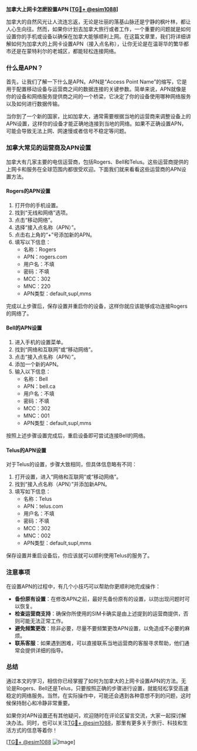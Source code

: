 **加拿大上网卡怎麽設置APN [[TG💪+ @esim1088](https://t.me/s/esim1088)]**

加拿大的自然风光让人流连忘返，无论是壮丽的落基山脉还是宁静的枫叶林，都让人心生向往。然而，如果你计划去加拿大旅行或者工作，一个重要的问题就是如何设置你的手机或设备以确保在加拿大能够顺利上网。在这篇文章里，我们将详细讲解如何为加拿大的上网卡设置APN（接入点名称），让你无论是在温哥华的繁华都市还是在蒙特利尔的老城区，都能轻松连接网络。

### 什么是APN？

首先，让我们了解一下什么是APN。APN是“Access Point Name”的缩写，它是用于配置移动设备与运营商之间的数据连接的关键参数。简单来说，APN就像是你的设备和网络服务提供商之间的一个桥梁，它决定了你的设备使用哪种网络服务以及如何进行数据传输。

当你到了一个新的国家，比如加拿大，通常需要根据当地的运营商来调整设备上的APN设置，这样你的设备才能正确地连接到当地的网络。如果不正确设置APN，可能会导致无法上网、网速慢或者信号不稳定等问题。

### 加拿大常见的运营商及APN设置

加拿大有几家主要的电信运营商，包括Rogers、Bell和Telus。这些运营商提供的上网卡和服务在全球范围内都很受欢迎。下面我们就来看看这些运营商的APN设置方法。

#### Rogers的APN设置

1. 打开你的手机设置。
2. 找到“无线和网络”选项。
3. 点击“移动网络”。
4. 选择“接入点名称（APN）”。
5. 点击右上角的“+”号添加新的APN。
6. 填写以下信息：
   - 名称：Rogers
   - APN：rogers.com
   - 用户名：不填
   - 密码：不填
   - MCC：302
   - MNC：220
   - APN类型：default,supl,mms

完成以上步骤后，保存设置并重启你的设备，这样你就应该能够成功连接Rogers的网络了。

#### Bell的APN设置

1. 进入手机的设置菜单。
2. 找到“网络和互联网”或“移动网络”。
3. 点击“接入点名称（APN）”。
4. 添加一个新的APN。
5. 输入以下信息：
   - 名称：Bell
   - APN：bell.ca
   - 用户名：不填
   - 密码：不填
   - MCC：302
   - MNC：001
   - APN类型：default,supl,mms

按照上述步骤设置完成后，重启设备即可尝试连接Bell的网络。

#### Telus的APN设置

对于Telus的设置，步骤大致相同，但具体信息略有不同：

1. 打开设置，进入“网络和互联网”或“移动网络”。
2. 找到“接入点名称（APN）”并添加新APN。
3. 填写如下信息：
   - 名称：Telus
   - APN：telus.com
   - 用户名：不填
   - 密码：不填
   - MCC：302
   - MNC：002
   - APN类型：default,supl,mms

保存设置并重启设备后，你应该就可以顺利使用Telus的服务了。

### 注意事项

在设置APN的过程中，有几个小技巧可以帮助你更顺利地完成操作：

- **备份原有设置**：在修改APN之前，最好先备份原有的设置，以防出现问题时可以恢复。
- **检查运营商支持**：确保你所使用的SIM卡确实是由上述提到的运营商提供，否则可能无法正常工作。
- **避免频繁更改**：除非必要，尽量不要频繁更改APN设置，以免造成不必要的麻烦。
- **联系客服**：如果遇到困难，可以直接联系当地运营商的客服寻求帮助，他们通常会提供详细的指导。

### 总结

通过本文的学习，相信你已经掌握了如何为加拿大的上网卡设置APN的方法。无论是Rogers、Bell还是Telus，只要按照正确的步骤进行设置，就能轻松享受高速稳定的网络服务。当然，在实际操作中，可能还会遇到各种意想不到的问题，这时候保持耐心和冷静非常重要。

如果你对APN设置还有其他疑问，欢迎随时在评论区留言交流，大家一起探讨解决办法。同时，也可以关注[TG💪+ @esim1088](https://t.me/s/esim1088)，那里有更多关于旅行、科技和生活方式的信息等着你！

[[TG💪+ @esim1088](https://t.me/s/esim1088) ![Image](https://i.postimg.cc/4NQfJmqS/Snipaste-2025-05-13-00-14-12.png)]